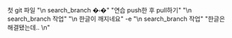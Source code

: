 첫 git 파일
"\n search_branch �۾�" 
"연습 push한 후 pull하기" 
"\n search_branch 작업" 
"\n 한글이 깨지네요" 
-e "\n search_branch 작업" 
"한글은 해결됐는데.. \n" 
